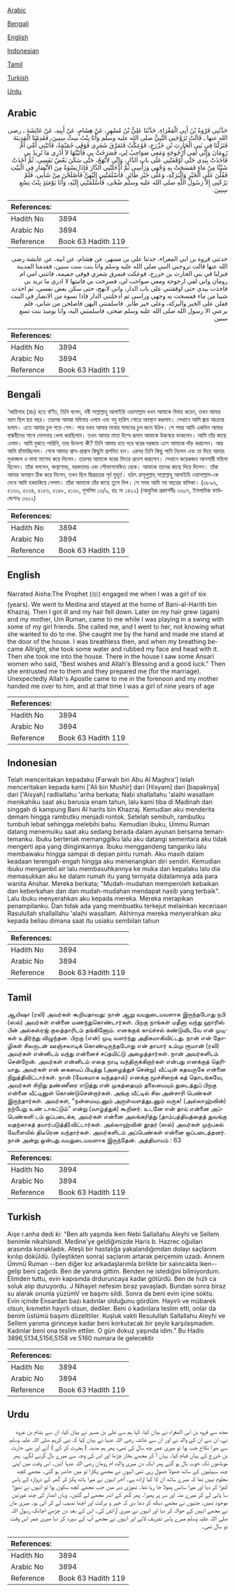 [Arabic](#arabic)

[Bengali](#bengali)

[English](#english)

[Indonesian](#indonesian)

[Tamil](#tamil)

[Turkish](#turkish)

[Urdu](#urdu)

## Arabic


<div dir="rtl" lang="ar" style={{fontSize:'larger',backgroundColor:'#f8f9fa',padding:20}}>
حَدَّثَنِي فَرْوَةُ بْنُ أَبِي الْمَغْرَاءِ، حَدَّثَنَا عَلِيُّ بْنُ مُسْهِرٍ، عَنْ هِشَامٍ، عَنْ أَبِيهِ، عَنْ عَائِشَةَ ـ رضى الله عنها ـ قَالَتْ تَزَوَّجَنِي النَّبِيُّ صلى الله عليه وسلم وَأَنَا بِنْتُ سِتِّ سِنِينَ، فَقَدِمْنَا الْمَدِينَةَ فَنَزَلْنَا فِي بَنِي الْحَارِثِ بْنِ خَزْرَجٍ، فَوُعِكْتُ فَتَمَرَّقَ شَعَرِي فَوَفَى جُمَيْمَةً، فَأَتَتْنِي أُمِّي أُمُّ رُومَانَ وَإِنِّي لَفِي أُرْجُوحَةٍ وَمَعِي صَوَاحِبُ لِي، فَصَرَخَتْ بِي فَأَتَيْتُهَا لاَ أَدْرِي مَا تُرِيدُ بِي فَأَخَذَتْ بِيَدِي حَتَّى أَوْقَفَتْنِي عَلَى باب الدَّارِ، وَإِنِّي لأَنْهَجُ، حَتَّى سَكَنَ بَعْضُ نَفَسِي، ثُمَّ أَخَذَتْ شَيْئًا مِنْ مَاءٍ فَمَسَحَتْ بِهِ وَجْهِي وَرَأْسِي ثُمَّ أَدْخَلَتْنِي الدَّارَ فَإِذَا نِسْوَةٌ مِنَ الأَنْصَارِ فِي الْبَيْتِ فَقُلْنَ عَلَى الْخَيْرِ وَالْبَرَكَةِ، وَعَلَى خَيْرِ طَائِرٍ‏.‏ فَأَسْلَمَتْنِي إِلَيْهِنَّ فَأَصْلَحْنَ مِنْ شَأْنِي، فَلَمْ يَرُعْنِي إِلاَّ رَسُولُ اللَّهِ صلى الله عليه وسلم ضُحًى، فَأَسْلَمَتْنِي إِلَيْهِ، وَأَنَا يَوْمَئِذٍ بِنْتُ تِسْعِ سِنِينَ‏.‏
</div>
<div style={{backgroundColor:'#f8f9fa',padding:20, marginBottom: 10}}><table> <thead> <tr> <th>References:</th> <th></th> </tr> </thead> <tbody><tr><td>Hadith No</td><td>3894</td></tr><tr><td>Arabic No</td><td>3894</td></tr><tr><td>Reference</td><td>Book 63 Hadith 119</td></tr></tbody></table></div>


<div dir="rtl" lang="ar" style={{fontSize:'larger',backgroundColor:'#f8f9fa',padding:20}}>
حدثني فروة بن ابي المغراء، حدثنا علي بن مسهر، عن هشام، عن ابيه، عن عايشة رضى الله عنها قالت تزوجني النبي صلى الله عليه وسلم وانا بنت ست سنين، فقدمنا المدينة فنزلنا في بني الحارث بن خزرج، فوعكت فتمرق شعري فوفى جميمة، فاتتني امي ام رومان واني لفي ارجوحة ومعي صواحب لي، فصرخت بي فاتيتها لا ادري ما تريد بي فاخذت بيدي حتى اوقفتني على باب الدار، واني لانهج، حتى سكن بعض نفسي، ثم اخذت شييا من ماء فمسحت به وجهي وراسي ثم ادخلتني الدار فاذا نسوة من الانصار في البيت فقلن على الخير والبركة، وعلى خير طاير. فاسلمتني اليهن فاصلحن من شاني، فلم يرعني الا رسول الله صلى الله عليه وسلم ضحى، فاسلمتني اليه، وانا يوميذ بنت تسع سنين
</div>
<div style={{backgroundColor:'#f8f9fa',padding:20, marginBottom: 10}}><table> <thead> <tr> <th>References:</th> <th></th> </tr> </thead> <tbody><tr><td>Hadith No</td><td>3894</td></tr><tr><td>Arabic No</td><td>3894</td></tr><tr><td>Reference</td><td>Book 63 Hadith 119</td></tr></tbody></table></div>

## Bengali


<div dir="ltr" lang="bn" style={{fontSize:'larger',backgroundColor:'#f8f9fa',padding:20}}>
‘আয়িশাহ (রাঃ) হতে বর্ণিত, তিনি বলেন, নবী সাল্লাল্লাহু আলাইহি ওয়াসাল্লাম যখন আমাকে বিবাহ করেন, তখন আমার বয়স ছিল ছয় বছর। তারপর আমরা মদিনায় এলাম এবং বনু হারিস গোত্রে অবস্থান করলাম। সেখানে আমি জ্বরে আক্রান্ত হলাম। এতে আমার চুল পড়ে গেল। পরে যখন আমার মাথার সামনের চুল জমে উঠল। সে সময় আমি একদিন আমার বান্ধবীদের সাথে দোলনায় খেলা করছিলাম। তখন আমার মাতা উম্মে রূমান আমাকে উচ্চস্বরে ডাকলেন। আমি তাঁর কাছে এলাম। আমি বুঝতে পারিনি, তার উদ্দেশ্য কী? তিনি আমার হাত দরে ঘরের দরজায় এসে আমাকে দাঁড় করালেন। আর আমি হাঁফাচ্ছিলাম। শেষে আমার শ্বাস-প্রশ্বাস কিছুটা প্রশমিত হল। এরপর তিনি কিছু পানি নিলেন এবং তা দিয়ে আমার মুখমন্ডল ও মাথা মাসেহ করে দিলেন। তারপর আমাকে ঘরের ভিতর প্রবেশ করালেন। সেখানে কয়েকজন আনসারী মহিলা ছিলেন। তাঁরা বললেন, কল্যাণময়, বরকতময় এবং সৌভাগ্যমন্ডিত হোক। আমাকে তাদের কাছে দিয়ে দিলেন। তাঁরা আমার অবস্থান ঠিক করে দিলেন, তখন ছিল দ্বিপ্রহরের পূর্ব মুহূর্ত। হঠাৎ রাসূলুল্লাহ্ সাল্লাল্লাহু আলাইহি ওয়াসাল্লাম-কে দেখে আমি হকচকিয়ে গেলাম। তাঁরা আমাকে তাঁর কাছে তুলে দিল। সে সময় আমি নয় বছরের বালিকা। (৩৮৯৬, ৫১৩৩, ৫১৩৪, ৫১৫৬, ৫১৫৮, ৫১৬০, মুসলিম ১৬/৯, হাঃ নং ১৪২২) (আধুনিক প্রকাশনীঃ ৩৬০৭, ইসলামিক ফাউন্ডেশনঃ ৩৬১২)
</div>
<div style={{backgroundColor:'#f8f9fa',padding:20, marginBottom: 10}}><table> <thead> <tr> <th>References:</th> <th></th> </tr> </thead> <tbody><tr><td>Hadith No</td><td>3894</td></tr><tr><td>Arabic No</td><td>3894</td></tr><tr><td>Reference</td><td>Book 63 Hadith 119</td></tr></tbody></table></div>

## English


<div dir="ltr" lang="en" style={{fontSize:'larger',backgroundColor:'#f8f9fa',padding:20}}>
Narrated Aisha:The Prophet (ﷺ) engaged me when I was a girl of six (years). We went to Medina and stayed at the home of Bani-al-Harith bin Khazraj. Then I got ill and my hair fell down. Later on my hair grew (again) and my mother, Um Ruman, came to me while I was playing in a swing with some of my girl friends. She called me, and I went to her, not knowing what she wanted to do to me. She caught me by the hand and made me stand at the door of the house. I was breathless then, and when my breathing became Allright, she took some water and rubbed my face and head with it. Then she took me into the house. There in the house I saw some Ansari women who said, "Best wishes and Allah's Blessing and a good luck." Then she entrusted me to them and they prepared me (for the marriage). Unexpectedly Allah's Apostle came to me in the forenoon and my mother handed me over to him, and at that time I was a girl of nine years of age
</div>
<div style={{backgroundColor:'#f8f9fa',padding:20, marginBottom: 10}}><table> <thead> <tr> <th>References:</th> <th></th> </tr> </thead> <tbody><tr><td>Hadith No</td><td>3894</td></tr><tr><td>Arabic No</td><td>3894</td></tr><tr><td>Reference</td><td>Book 63 Hadith 119</td></tr></tbody></table></div>

## Indonesian


<div dir="ltr" lang="id" style={{fontSize:'larger',backgroundColor:'#f8f9fa',padding:20}}>
Telah menceritakan kepadaku [Farwah bin Abu Al Maghra'] telah menceritakan kepada kami ['Ali bin Mushir] dari [Hisyam] dari [bapaknya] dari ['Aisyah] radliallahu 'anha berkata; Nabi shallallahu 'alaihi wasallam menikahiku saat aku berusia enam tahun, lalu kami tiba di Madinah dan singgah di kampung Bani Al harits bin Khazraj. Kemudian aku menderita demam hingga rambutku menjadi rontok. Setelah sembuh, rambutku tumbuh lebat sehingga melebihi bahu. Kemudian ibuku, Ummu Ruman datang menemuiku saat aku sedang berada dalam ayunan bersama teman-temanku. Ibuku berteriak memanggilku lalu aku datangi sementara aku tidak mengerti apa yang diinginkannya. Ibuku menggandeng tanganku lalu membawaku hingga sampai di depan pintu rumah. Aku masih dalam keadaan terengah-engah hingga aku menenangkan diri sendiri. Kemudian ibuku mengambil air lalu membasuhkannya ke muka dan kepalaku lalu dia memasukkan aku ke dalam rumah itu yang ternyata didalamnya ada para wanita Anshar. Mereka berkata; "Mudah-mudahan memperoleh kebaikan dan keberkahan dan dan mudah-mudahan mendapat nasib yang terbaik". Lalu ibuku menyerahkan aku kepada mereka. Mereka merapikan penampilanku. Dan tidak ada yang membuatku terkejut melainkan keceriaan Rasulullah shallallahu 'alaihi wasallam. Akhirnya mereka menyerahkan aku kepada beliau dimana saat itu usiaku sembilan tahun
</div>
<div style={{backgroundColor:'#f8f9fa',padding:20, marginBottom: 10}}><table> <thead> <tr> <th>References:</th> <th></th> </tr> </thead> <tbody><tr><td>Hadith No</td><td>3894</td></tr><tr><td>Arabic No</td><td>3894</td></tr><tr><td>Reference</td><td>Book 63 Hadith 119</td></tr></tbody></table></div>

## Tamil


<div dir="ltr" lang="ta" style={{fontSize:'larger',backgroundColor:'#f8f9fa',padding:20}}>
ஆயிஷா (ரலி) அவர்கள் கூறியதாவது: நான் ஆறு வயதுடையவளாக இருந்தபோது நபி (ஸல்) அவர்கள் என்னை மணந்துகொண்டார்கள். பிறகு நாங்கள் மதீனா வந்து ஹாரிஸ் பின் அல்கஸ்ரஜ் குலத்தாரிடம் தங்கினோம். எனக்குக் காய்ச்சல் கண்டுவிடவே என் முடிகள் உதிர்ந்து விழுந்தன. பிறகு (என்) முடி வளர்ந்து அதிகமாகிவிட்டது. நான் என் தோழிகள் சிலருடன் ஊஞ்சலாடிக் கொண்டிருந்தபோது என் தாயார் உம்மு ரூமான் (ரலி) அவர்கள் என்னிடம் வந்து என்னைச் சப்தமிட்டு அழைத்தார்கள். நான் அவர்களிடம் சென்றேன். அவர்கள் என்னிடம் எதை நாடி வந்திருக்கிறார்கள் என்பது எனக்குத் தெரியாது. அவர்கள் என் கையைப் பிடித்து (அழைத்துச் சென்று) வீட்டின் கதவருகே என்னை நிறுத்திவிட்டார்கள். நான் (வேகமாக வந்ததால்) எனக்கு மூச்சிறைக் கத் தொடங்கவே, அவர்கள் சிறிது தண்ணீரை எடுத்து என் முகத்தையும் தலையையும் துடைத்துப் பிறகு என்னை வீட்டினுள் கொண்டுசென்றார்கள். அங்கு வீட்டில் சில அன்சாரி பெண்கள் இருந்தார்கள். அவர்கள், “நன்மையுடனும் அருள்வளத்துடனும் வருக! (அல்லாஹ்வின்) நற்பேறு உண் டாகட்டும்” என்று (வாழ்த்துக்) கூறினர். உடனே என் தாய் என்னை அப்பெண்களி டம் ஒப்படைக்க, அவர்கள் என்னை அலங்கரித்து (தாம்பத்தியத்தைத் துவங்கு வதற்காகத் தயார்படுத்தி)விட்டார்கள். அல்லாஹ்வின் தூதர் (ஸல்) அவர்கள் முற்பகல் வேளையில் திடீரென வந்தார்கள். அவர்களிடம் அப்பெண்கள் என்னை ஒப்படைத்தனர். நான் அன்று ஒன்பது வயதுடையவளாக இருந்தேன். அத்தியாயம் : 63
</div>
<div style={{backgroundColor:'#f8f9fa',padding:20, marginBottom: 10}}><table> <thead> <tr> <th>References:</th> <th></th> </tr> </thead> <tbody><tr><td>Hadith No</td><td>3894</td></tr><tr><td>Arabic No</td><td>3894</td></tr><tr><td>Reference</td><td>Book 63 Hadith 119</td></tr></tbody></table></div>

## Turkish


<div dir="ltr" lang="tr" style={{fontSize:'larger',backgroundColor:'#f8f9fa',padding:20}}>
Aişe r.anha dedi ki: "Ben altı yaşında iken Nebi Sallallahu Aleyhi ve Sellem benimle nikahlandl. Medine'ye geldiğimizde Haris b. Hazrec oğulları arasında konakladık. Ateşli bir hastalığa yakalandığımdan dolayı saçlarım kırılıp döküldü. (İyileştikten sonra) saçlarım artarak perçemim uzadı. Annem Ümmü Ruman --ben diğer kız arkadaşlarımla birlikte bir salıncakta iken-- gelip beni çağırdı. Ben de yanına gittim. Benden ne istediğini bilmiyordum. Elimden tuttu, evin kapısında drduruncaya kadar götürdü. Ben de hızlı ca soluk alıp duruyordu. J Nihayet nefesim biraz yavaşladı. Bundan sonra biraz su alarak onunla yüzümV ve başımı sildi. Sonra da beni evin içine soktu. Evin içinde Ensardan bazı kadınlar olduğunu gördüm. Hayırlı ve mübarek olsun, kısmetin hayırlı olsun, dediler. Beni o kadınlara teslim etti, onlar da benim üstümü başımı düzelttiler. Kuşluk vakti Resulullah Sallallahu Aleyhi ve Sellem yanıma girinceye kadar beni korkutacak bir şeyle karşılaşmadım. Kadınlar beni ona teslim ettiler. O gün dokuz yaşında idim." Bu Hadis 3896,5134,5156,5158 ve 5160 numara ile gelecektir
</div>
<div style={{backgroundColor:'#f8f9fa',padding:20, marginBottom: 10}}><table> <thead> <tr> <th>References:</th> <th></th> </tr> </thead> <tbody><tr><td>Hadith No</td><td>3894</td></tr><tr><td>Arabic No</td><td>3894</td></tr><tr><td>Reference</td><td>Book 63 Hadith 119</td></tr></tbody></table></div>

## Urdu


<div dir="rtl" lang="ur" style={{fontSize:'larger',backgroundColor:'#f8f9fa',padding:20}}>
مجھ سے فروہ بن ابی المغراء نے بیان کیا، کہا ہم سے علی بن مسہر نے بیان کیا، ان سے ہشام بن عروہ نے، ان سے ان کے والد نے اور ان سے عائشہ رضی اللہ عنہا نے بیان کیا کہ نبی کریم صلی اللہ علیہ وسلم سے میرا نکاح جب ہوا تو میری عمر چھ سال کی تھی، پھر ہم مدینہ ( ہجرت کر کے ) آئے اور بنی حارث بن خزرج کے یہاں قیام کیا۔ یہاں آ کر مجھے بخار چڑھا اور اس کی وجہ سے میرے بال گرنے لگے۔ پھر مونڈھوں تک خوب بال ہو گئے پھر ایک دن میری والدہ ام رومان رضی اللہ عنہا آئیں۔ اس وقت میں اپنی چند سہیلیوں کے ساتھ جھولا جھول رہی تھی انہوں نے مجھے پکارا تو میں حاضر ہو گئی۔ مجھے کچھ معلوم نہیں تھا کہ میرے ساتھ ان کا کیا ارادہ ہے۔ آخر انہوں نے میرا ہاتھ پکڑ کر گھر کے دروازہ کے پاس کھڑا کر دیا اور میرا سانس پھولا جا رہا تھا۔ تھوڑی دیر میں جب مجھے کچھ سکون ہوا تو انہوں نے تھوڑا سا پانی لے کر میرے منہ اور سر پر پھیرا۔ پھر گھر کے اندر مجھے لے گئیں۔ وہاں انصار کی چند عورتیں موجود تھیں، جنہوں نے مجھے دیکھ کر دعا دی کہ خیر و برکت اور اچھا نصیب لے کر آئی ہو۔ میری ماں نے مجھے انہیں کے حوالہ کر دیا اور انہوں نے میری آرائش کی۔ اس کے بعد دن چڑھے اچانک رسول اللہ صلی اللہ علیہ وسلم میرے پاس تشریف لائے اور انہوں نے مجھے آپ کے سپرد کر دیا میری عمر اس وقت نو سال تھی۔
</div>
<div style={{backgroundColor:'#f8f9fa',padding:20, marginBottom: 10}}><table> <thead> <tr> <th>References:</th> <th></th> </tr> </thead> <tbody><tr><td>Hadith No</td><td>3894</td></tr><tr><td>Arabic No</td><td>3894</td></tr><tr><td>Reference</td><td>Book 63 Hadith 119</td></tr></tbody></table></div>